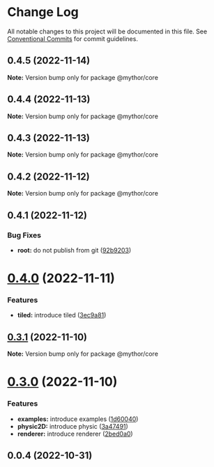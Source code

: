 # Change Log

All notable changes to this project will be documented in this file.
See [Conventional Commits](https://conventionalcommits.org) for commit guidelines.

## 0.4.5 (2022-11-14)

**Note:** Version bump only for package @mythor/core

## 0.4.4 (2022-11-13)

**Note:** Version bump only for package @mythor/core

## 0.4.3 (2022-11-13)

**Note:** Version bump only for package @mythor/core

## 0.4.2 (2022-11-12)

**Note:** Version bump only for package @mythor/core

## 0.4.1 (2022-11-12)

### Bug Fixes

- **root:** do not publish from git ([92b9203](https://github.com/desaintvincent/mythor/commit/92b920302e85ccf1d91dcabf2351ed5c4d92f249))

# [0.4.0](https://github.com/desaintvincent/mythor/compare/@mythor/core@0.3.1...@mythor/core@0.4.0) (2022-11-11)

### Features

- **tiled:** introduce tiled ([3ec9a81](https://github.com/desaintvincent/mythor/commit/3ec9a817c0f7a8a2c112add6a01c279e7ca3a565))

## [0.3.1](https://github.com/desaintvincent/mythor/compare/@mythor/core@0.3.0...@mythor/core@0.3.1) (2022-11-10)

**Note:** Version bump only for package @mythor/core

# [0.3.0](https://github.com/desaintvincent/mythor/compare/@mythor/core@0.0.3...@mythor/core@0.3.0) (2022-11-10)

### Features

- **examples:** introduce examples ([1d60040](https://github.com/desaintvincent/mythor/commit/1d60040d84c05ab1b7e65cc74bf74e14510b4370))
- **physic2D:** introduce physic ([3a47491](https://github.com/desaintvincent/mythor/commit/3a47491857e2e7aeeb798f1cf13f4f97903389f7))
- **renderer:** introduce renderer ([2bed0a0](https://github.com/desaintvincent/mythor/commit/2bed0a0a84108edef6291d5a3de201e284e36f4c))

## 0.0.4 (2022-10-31)
